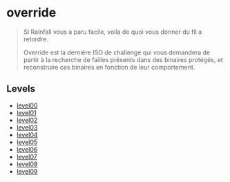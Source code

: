 # override

> Si Rainfall vous a paru facile, voila de quoi vous donner du fil a retordre.
> 
> Override est la dernière ISO de challenge qui vous demandera de partir à la recherche de failles présents dans des binaires protégés, et reconstruire ces binaires en fonction de leur comportement.

## Levels

- [level00](./level00/Ressources/infos.md)
- [level01](./level01/Ressources/infos.md)
- [level02](./level02/Ressources/infos.md)
- [level03](./level03/Ressources/infos.md)
- [level04](./level04/Ressources/infos.md)
- [level05](./level05/Ressources/infos.md)
- [level06](./level06/Ressources/infos.md)
- [level07](./level07/Ressources/infos.md)
- [level08](./level08/Ressources/infos.md)
- [level09](./level09/Ressources/infos.md)
